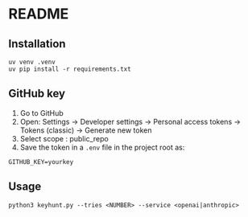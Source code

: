 
# README

## Installation

```
uv venv .venv
uv pip install -r requirements.txt
```

## GitHub key

1. Go to GitHub
2. Open: Settings → Developer settings → Personal access tokens → Tokens
   (classic) → Generate new token
3. Select scope : public_repo 
4. Save the token in a `.env` file in the project root as:

```
GITHUB_KEY=yourkey
```

## Usage

```
python3 keyhunt.py --tries <NUMBER> --service <openai|anthropic>
```

